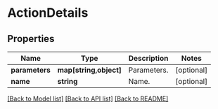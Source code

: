 # ActionDetails

## Properties
Name | Type | Description | Notes
------------ | ------------- | ------------- | -------------
**parameters** | **map[string,object]** | Parameters. | [optional] 
**name** | **string** | Name. | [optional] 

[[Back to Model list]](../README.md#documentation-for-models) [[Back to API list]](../README.md#documentation-for-api-endpoints) [[Back to README]](../README.md)


